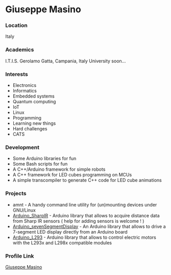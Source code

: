 # Giuseppe Masino

### Location

Italy

### Academics

I.T.I.S. Gerolamo Gatta, Campania, Italy
University soon...

### Interests

- Electronics
- Informatics
- Embedded systems
- Quantum computing
- IoT
- Linux
- Programming
- Learning new things
- Hard challenges
- CATS

### Development

- Some Arduino libraries for fun
- Some Bash scripts for fun
- A C++/Arduino framework for simple robots
- A C++ framework for LED cubes programming on MCUs
- A simple transcompiler to generate C++ code for LED cube animations

### Projects

- amnt - A handy command line utility for (un)mounting devices under GNU/Linux
- [Arduino_SharpIR](https://github.com/qub1750ul/Arduino_SharpIR) - Arduino library that allows to acquire distance data from Sharp IR sensors ( help for adding sensors is welcome ! )
- [Arduino_sevenSegmentDisplay](https://github.com/qub1750ul/Arduino_sevenSegmentDisplay) - An Arduino library that allows to drive a 7-segment LED display directly from an Arduino board
- [Arduino_L293](https://github.com/qub1750ul/Arduino_L293) - Arduino library that allows to control electric motors with the L293x and L298x compatible modules

### Profile Link

[Giuseppe Masino](https://github.com/qub1750ul)
